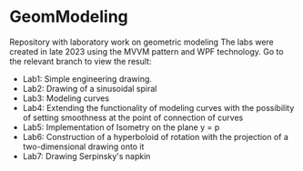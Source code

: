 # GeomModeling
Repository with laboratory work on geometric modeling
The labs were created in late 2023 using the MVVM pattern and WPF technology. Go to the relevant branch to view the result:
* Lab1: Simple engineering drawing.
* Lab2: Drawing of a sinusoidal spiral
* Lab3: Modeling curves
* Lab4: Extending the functionality of modeling curves with the possibility of setting smoothness at the point of connection of curves
* Lab5: Implementation of Isometry on the plane y = p
* Lab6: Construction of a hyperboloid of rotation with the projection of a two-dimensional drawing onto it
* Lab7: Drawing Serpinsky's napkin
